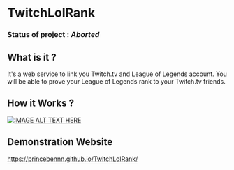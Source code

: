 # TwitchLolRank

### Status of project : *Aborted*

## What is it ?

It's a web service to link you Twitch.tv and League of Legends account.
You will be able to prove your League of Legends rank to your Twitch.tv friends.

## How it Works ?

[![IMAGE ALT TEXT HERE](http://img.youtube.com/vi/n19Ql_gJfAo/0.jpg)](http://www.youtube.com/watch?v=n19Ql_gJfAo)

## Demonstration Website

https://princebennn.github.io/TwitchLolRank/
